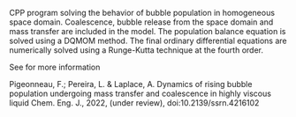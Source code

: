 CPP program solving the behavior of bubble population in homogeneous space domain. Coalescence, bubble release from the space domain and mass 
transfer are included in the model. The population balance equation is solved using a DQMOM method. The final ordinary differential equations 
are numerically solved using a Runge-Kutta technique at the fourth order.

See for more information

Pigeonneau, F.; Pereira, L. & Laplace, A. Dynamics of rising bubble population undergoing mass transfer and coalescence in highly viscous liquid 
Chem. Eng. J., 2022, (under review), doi:10.2139/ssrn.4216102
